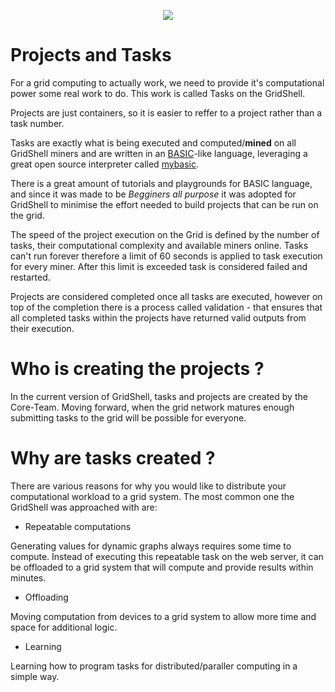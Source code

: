 <p align=center>
  <img src=https://camo.githubusercontent.com/67f3d5b189fd0c66ac455e9b421a7c9df2811b31716926e76ec00547165c8438/68747470733a2f2f6772696473686c2e66696c65732e776f726470726573732e636f6d2f323032322f30362f696d675f333438362e706e67>
  </p>
  

# Projects and Tasks
For a grid computing to actually work, we need to provide it's computational power some real work to do.
This work is called Tasks on the GridShell.

Projects are just containers, so it is easier to reffer to a project rather than a task number.

Tasks are exactly what is being executed and computed/**mined** on all GridShell miners and are written in an [BASIC](https://en.wikipedia.org/wiki/BASIC)-like language, leveraging a great open source interpreter called [mybasic](https://github.com/paladin-t/my_basic).

There is a great amount of tutorials and playgrounds for BASIC language, and since it was made to be _Begginers all purpose_ it was adopted for GridShell  to minimise the effort needed to build projects that can be run on the grid.

The speed of the project execution on the Grid is defined by the number of tasks, their computational complexity and available miners online.
Tasks can't run forever therefore a limit of 60 seconds is applied to task execution for every miner. After this limit is exceeded task is considered failed and restarted.

Projects are considered completed once all tasks are executed, however on top of the completion there is a process called validation - that ensures that all completed tasks within the projects have returned valid outputs from their execution.


# Who is creating the projects ?
In the current version of GridShell, tasks and projects are created by the Core-Team.
Moving forward, when the grid network matures enough submitting tasks to the grid will be possible for everyone.

# Why are tasks created ?
There are various reasons for why you would like to distribute your computational workload to a grid system.
The most common one the GridShell was approached with are:
 
- Repeatable computations

Generating values for dynamic graphs always requires some time to compute.
Instead of executing this repeatable task on the web server, it can be offloaded to a grid system that will compute and provide results within minutes.

- Offloading  

Moving computation from devices to a grid system to allow more time and space for additional logic.

- Learning

Learning how to program tasks for distributed/paraller computing in a simple way.

 
